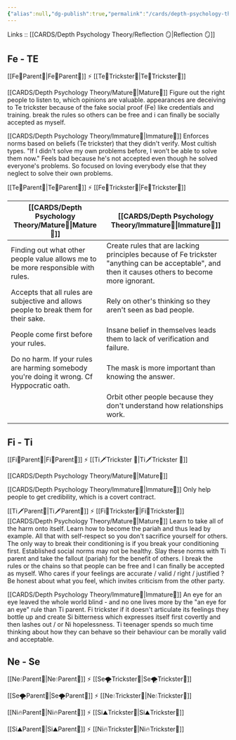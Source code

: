 ```yaml
---
{"alias":null,"dg-publish":true,"permalink":"/cards/depth-psychology-theory/battleground-of-responsibility/","dgPassFrontmatter":true,"created":"2023-01-06T16:46:08.251+01:00","updated":"2023-05-08T21:06:37.995+02:00"}
---
```


Links :: [[CARDS/Depth Psychology Theory/Reflection 🪞\|Reflection 🪞]] 

## Fe - TE
[[Fe💉Parent🤨\|Fe💉Parent🤨]] ⚡ [[Te🏹Trickster🤡\|Te🏹Trickster🤡]]

[[CARDS/Depth Psychology Theory/Mature🐢\|Mature🐢]]
Figure out the right people to listen to, which opinions are valuable. appearances are deceiving to Te trickster because of the fake social proof (Fe) like credentials and training. break the rules so others can be free and i can finally be socially accepted as myself.

[[CARDS/Depth Psychology Theory/Immature🐇\|Immature🐇]]
Enforces norms based on beliefs (Te trickster) that they didn't verify. Most cultish types.
"If I didn't solve my own problems before, I won't be able to solve them now." Feels bad because he's not accepted even though he solved everyone's problems. So focused on loving everybody else that they neglect to solve their own problems.

[[Te🏹Parent🤨\|Te🏹Parent🤨]] ⚡ [[Fe💉Trickster🤡\|Fe💉Trickster🤡]]

| [[CARDS/Depth Psychology Theory/Mature🐢\|Mature🐢]] | [[CARDS/Depth Psychology Theory/Immature🐇\|Immature🐇]]                                                                                                                                   |
| ------------- | ------------------------------------------------------------------------------------------------------------------------------------------------- |
| Finding out what other people value allows me to be more responsible with rules.             | Create rules that are lacking principles because of Fe trickster "anything can be acceptable", and then it causes others to become more ignorant. |
| Accepts that all rules are subjective and allows people to break them for their sake.              | Rely on other's thinking so they aren't seen as bad people.                                                                                       |
| People come first before your rules.              | Insane belief in themselves leads them to lack of verification and failure.                                                                       |
| Do no harm. If your rules are harming somebody you're doing it wrong. Cf Hyppocratic oath.              | The mask is more important than knowing the answer.                                                                                               |
|               | Orbit other people because they don't understand how relationships work.                                                                          |
|               |                                                                                                                                                   |

## Fi - Ti
[[Fi🧭Parent🤨\|Fi🧭Parent🤨]] ⚡ [[Ti🗡️Trickster 🤡\|Ti🗡️Trickster 🤡]]

[[CARDS/Depth Psychology Theory/Mature🐢\|Mature🐢]]


[[CARDS/Depth Psychology Theory/Immature🐇\|Immature🐇]]
Only help people to get credibility, which is a covert contract.

[[Ti🗡️Parent🤨\|Ti🗡️Parent🤨]] ⚡ [[Fi🧭Trickster🤡\|Fi🧭Trickster🤡]]
[[CARDS/Depth Psychology Theory/Mature🐢\|Mature🐢]]
Learn to take all of the harm onto itself. Learn how to become the pariah and thus lead by example. All that with self-respect so you don't sacrifice yourself for others. The only way to break their conditioning is if you break your conditioning first. Established social norms may not be healthy. Slay these norms with Ti parent and take the fallout (pariah) for the benefit of others. I break the rules or the chains so that people can be free and I can finally be accepted as myself. Who cares if your feelings are accurate / valid / right / justified ? Be honest about what you feel, which invites criticism from the other party.

[[CARDS/Depth Psychology Theory/Immature🐇\|Immature🐇]]
An eye for an eye leaved the whole world blind - and no one lives more by the "an eye for an eye" rule than Ti parent.
Fi trickster if it doesn't articulate its feelings they bottle up and create Si bitterness which expresses itself first covertly and then lashes out / or Ni hopelessness. Ti teenager spends so much time thinking about how they can behave so their behaviour can be morally valid and acceptable.

## Ne - Se 
[[Ne💧Parent🤨\|Ne💧Parent🤨]] ⚡ [[Se🌪️Trickster🤡\|Se🌪️Trickster🤡]]

[[Se🌪️Parent🤨\|Se🌪️Parent🤨]] ⚡ [[Ne💧Trickster🤡\|Ne💧Trickster🤡]]

[[Ni🔥Parent🤨\|Ni🔥Parent🤨]] ⚡ [[Si⛰️Trickster🤡\|Si⛰️Trickster🤡]]

[[Si⛰️Parent🤨\|Si⛰️Parent🤨]] ⚡ [[Ni🔥Trickster🤡\|Ni🔥Trickster🤡]]






